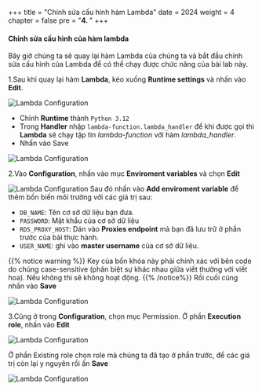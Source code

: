 +++
title = "Chính sửa cấu hình hàm Lambda"
date = 2024
weight = 4
chapter = false
pre = "<b>4. </b>"
+++

#### Chỉnh sửa cấu hình của hàm lambda
Bây giờ chúng ta sẽ quay lại hàm Lambda của chúng ta và bắt đầu chỉnh sửa cấu hình của Lambda để có thể chạy được chức năng của bài lab này.

1.Sau khi quay lại hàm **Lambda**, kéo xuống **Runtime settings** và nhấn vào **Edit**.

  ![Lambda Configuration](../../../images/2/2.4.1.png)
  - Chỉnh **Runtime** thành `Python 3.12`
  - Trong **Handler** nhập `lambda-function.lambda_handler` để khi được gọi thì **Lambda** sẽ chạy tập tin *lambda-function* với hàm *lambda_handler*.
  - Nhấn vào Save

  ![Lambda Configuration](../../../images/2/2.4.2.png)

2.Vào **Configuration**, nhấn vào mục **Enviroment variables** và chọn **Edit**

  ![Lambda Configuration](../../../images/2/2.4.3.png)
  Sau đó nhấn vào **Add enviroment variable** để thêm bốn biến môi trường với các giá trị sau:
  - `DB_NAME`: Tên cơ sở dữ liệu bạn đưa.
  - `PASSWORD`: Mật khẩu của cơ sở dữ liệu
  - `RDS_PROXY_HOST`: Dán vào **Proxies endpoint** mà bạn đã lưu trữ ở phần trước của bài thực hành.
  - `USER_NAME`: ghi vào **master username** của cơ sở dữ liệu.

{{% notice warning %}}
Key của bốn khóa này phải chính xác với bên code do chúng case-sensitive (phân biệt sự khác nhau giữa viết thường với viết hoa). Nếu không thì sẽ không hoạt động.
{{% /notice%}}
  Rồi cuối cùng nhấn vào **Save**

  ![Lambda Configuration](../../../images/2/2.4.4.png)

3.Cũng ở trong **Configuration**, chọn mục Permission. Ở phần **Execution role**, nhấn vào **Edit**

  ![Lambda Configuration](../../../images/2/2.4.5.png)

Ở phần Existing role chọn role mà chúng ta đã tạo ở phần trước, để các giá trị còn lại y nguyên rồi ấn **Save**

  ![Lambda Configuration](../../../images/2/2.4.6.png)